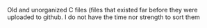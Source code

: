 Old and unorganized C files (files that existed far before they were uploaded to github. I do not have the time nor strength to sort them

